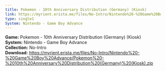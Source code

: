 ```yaml
---
title: Pokemon - 10th Anniversary Distribution (Germany) (Kiosk)
link: https://myrient.erista.me/files/No-Intro/Nintendo%20-%20Game%20Boy%20Advance/Pokemon%20-%2010th%20Anniversary%20Distribution%20(Germany)%20(Kiosk).zip
type: single1
System: Nintendo - Game Boy Advance
---
```

<b>Game:</b> Pokemon - 10th Anniversary Distribution (Germany) (Kiosk)<br>
<b>System:</b> Nintendo - Game Boy Advance<br>
<b>Collection:</b> No-Intro<br>
<b>Download:</b> https://myrient.erista.me/files/No-Intro/Nintendo%20-%20Game%20Boy%20Advance/Pokemon%20-%2010th%20Anniversary%20Distribution%20(Germany)%20(Kiosk).zip